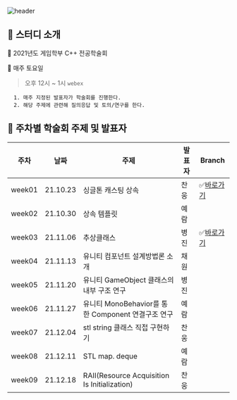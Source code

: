 ![header](https://capsule-render.vercel.app/api?type=waving&color=auto&height=250&section=header&text=21_CPP%Study&fontSize=80&animation=fadeIn&fontAlignY=38&desc=Hongik.Univ%GameSoftware%Major%Study&descAlignY=58&descAlign=64)





## 📆 스터디 소개

📌 2021년도 게임학부 C++ 전공학술회

📌 매주 토요일

> 오후 12시 ~ 1시 `webex`

      1. 매주 지정된 발표자가 학술회를 진행한다.
      2. 해당 주제에 관련해 질의응답 및 토의/연구를 한다.



## 📣 주차별 학술회 주제 및 발표자

| 주차   | 날짜     | 주제                                               | 발표자 | Branch                                                       |
| ------ | -------- | -------------------------------------------------- | ------ | ------------------------------------------------------------ |
| week01 | 21.10.23 | 싱글톤 캐스팅 상속                                 | 찬웅   | ✅[바로가기](https://github.com/CplusplusStudy/MajorStudy/tree/Week1) |
| week02 | 21.10.30 | 상속 템플릿                                        | 예람   |   
| week03 | 21.11.06 | 추상클래스                                         | 병진   | ✅[바로가기](https://github.com/CplusplusStudy/MajorStudy/tree/Week3)                                                     |                                                             |
| week04 | 21.11.13 | 유니티 컴포넌트 설계방법론 소개                    | 채원   |                                                              |
| week05 | 21.11.20 | 유니티 GameObject 클래스의 내부 구조 연구          | 병진   |                                                              |
| week06 | 21.11.27 | 유니티 MonoBehavior를 통한 Component 연결구조 연구 | 예람   |                                                              |
| week07 | 21.12.04 | stl string 클래스 직접 구현하기                    | 찬웅   |                                                              |
| week08 | 21.12.11 | STL map. deque                                     | 예람   |                                                              |
| week09 | 21.12.18 | RAII(Resource Acquisition Is Initialization)       | 찬웅   |                                                              |



